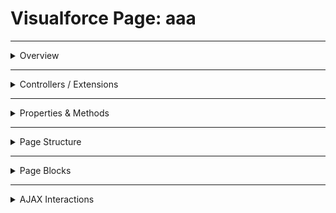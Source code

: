 # Visualforce Page: aaa

---

<details>
<summary>Overview</summary>

## Visualforce Page Overview: aaa

_No overview available._

### Purpose of the Page
_No purpose available._



### Metadata
- **API Version**: 54
- **Label**: afterRenderHook

</details>

---

<details>
<summary>Controllers / Extensions</summary>

## Key Controllers / Extensions Used
- **Standard Controller**: Account
- **Custom Controller**: None
- **Extensions**: 
  None

</details>

---

<details>
<summary>Properties & Methods</summary>

## Properties
_No public properties found in associated Apex controllers/extensions._

---

## Methods
_No public methods found in associated Apex controllers/extensions._

</details>

---

<details>
<summary>Page Structure</summary>

### Forms
- Contains **1** `apex:form` component(s)

### Inputs
- No input bindings detected

### Buttons
- No actionable buttons or links detected

</details>

---

<details>
<summary>Page Blocks</summary>

## Page Blocks on the Page
- **Block Title**: `Hello {!$User.FirstName}!`
  **Contains Components**:
    - `No specific items detected`
- **Block Title**: `Contacts`
  **Contains Components**:
    - `apex:form`
    - `apex:dataTable`
    - `apex:column`
    - `apex:outputPanel`
    - `apex:actionSupport`
    - `apex:param`
</details>

---

<details>
<summary>AJAX Interactions</summary>

The page includes `apex:actionSupport` components:
- **Event**: `onmouseover`
  - **Re-renders**: `detail`
  
  - **Status**: `detailStatus`

### Output Panels
- **ID**: `detail`
   
  - **Content Preview**: "<apex:actionStatus startText="Requesting..." id="detailStatus"> <apex:facet name="stop">..."

---

<details>
<summary>Dependencies & Scripts</summary>

### Objects
- `Account`
- `account`
- `contact`

### Fields
- `$User.FirstName`
- `account.name`
- `account.Contacts`
- `contact.id`
- `contact.Name`
- `$CurrentPage.parameters.cid`

### Custom Components
- No custom components detected.

### Scripts
- No script tags detected.

</details>